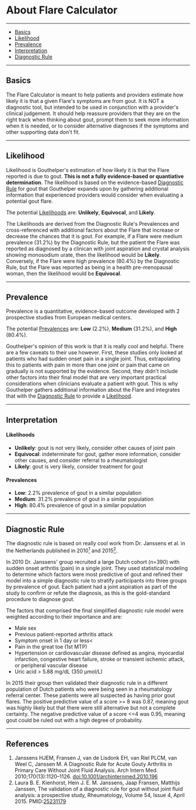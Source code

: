 # About Flare Calculator

---

- [Basics](#basics)
- [Likelihood](#likelihood)
- [Prevalence](#prevalence)
- [Interpretation](#interpretation)
- [Diagnostic Rule](#diagnosticrule)

---

## <span id="basics">Basics</span>

The Flare Calculator is meant to help patients and providers estimate how likely it is
that a given Flare's symptoms are from gout. It is NOT a diagnostic tool, but intended to be used
in conjunction with a provider's clinical judgement. It should help reassure providers that
they are on the right track when thinking about gout, prompt them to seek more information
when it is needed, or to consider alternative diagnoses if the symptoms and other supporting
data don't fit.

---

## <span id="likelihood">Likelihood</span>

Likelihood is Gouthelper's estimation of how likely it is that
the Flare reported is due to gout. **This is not a fully evidence-based
or quantiative determination**. The likelihood is based on the evidence-based
[Diagnostic Rule](#diagnosticrule) for gout that Gouthelper expands upon
by gathering additional information that experienced providers would consider when
evaluating a potential gout flare.

The potential [Likelihoods](#likelihoods) are: **Unlikely**</strong>, **Equivocal**,
and **Likely**.

The Likelihoods are derived from the Diagnostic Rule's Prevalences and cross-referenced with additional factors about the Flare that increase or decrease the chances that it is gout. For example, if a Flare were medium prevalence (31.2%) by the Diagnostic Rule, but the patient the Flare was reported as diagnosed by a clinican with joint aspiration and crystal analysis showing monosodium urate, then the likelihood would be **Likely**. Conversely, if the Flare were high prevalence (80.4%) by the Diagnostic Rule, but the Flare was reported as being in a health pre-menopausal woman, then the likelihood would be **Equivocal**.

---

## <span id="prevalence">Prevalence</span>

Prevalence is a quantitative, evidence-based outcome developed with 2 prospective studies from
European medical centers.

The potential [Prevalences](#prevalences) are: **Low** (2.2%), **Medium** (31.2%), and **High** (80.4%).

Gouthelper's opinion of this work is that it is really cool and helpful. There are a few caveats to their use however. First,
these studies only looked at patients who had sudden onset pain in a single joint. Thus, extrapolating this to
patients with pain in more than one joint or pain that came on gradually is not supported by the evidence. Second,
they didn't include other factors into their final model that are very important practical considerations when clinicians evaluate
a patient with gout. This is why Gouthelper gathers additional information about the Flare and integrates
that with the [Diagnostic Rule](#diagnosticrule) to provide a [Likelihood](#likelihood).

---

## <span id="interpretation">Interpretation</span>

#### <span id="likelihoods">**Likelihoods**</span>

- **Unlikely**: gout is not very likely, consider other causes of joint pain
- **Equivocal**: indeterminate for gout, gather more information, consider other causes, and consider referral to a rheumatologist
- **Likely**: gout is very likely, consider treatment for gout

#### <span id="prevalences">**Prevalences**</span>

- **Low**: 2.2% prevalence of gout in a similar population
- **Medium**: 31.2% prevalence of gout in a similar population
- **High**: 80.4% prevalence of gout in a similar population

---

## <span id="diagnosticrule">Diagnostic Rule</span>

The diagnostic rule is based on really cool work from Dr. Janssens et al. in the Netherlands published in 2010[<sup>1</sup>](#ref-1) and 2015[<sup>2</sup>](#ref-2)</a>.

In 2010 Dr. Janssens' group recruited a large Dutch cohort (n=390) with sudden onset arthritis (pain) in a single joint. They used statistical modeling to determine which factors were most predictive of gout and refined their model into a simple diagnostic rule to stratify participants into three groups by prevalence of gout. Each patient had a joint aspiration as part of the study to confirm or refute the diagnosis, as this is the gold-standard procedure to diagnose gout.

The factors that comprised the final simplified diagnostic rule model were weighted according to their importance and are:

- Male sex
- Previous patient-reported arthritis attack
- Symptom onset in 1 day or less<
- Pain in the great toe (1st MTP)
- Hypertension or cardiovascular disease defined as angina, myocardial infarction, congestive heart failure, stroke or transient ischemic attack, or peripheral vascular disease
- Uric acid > 5.88 mg/dL (350 µmol/L)

In 2015 their group then validated their diagnostic rule in a different population of Dutch patients who were being seen in a
rheumatology referral center. These patients were all suspected as having prior gout flares. The positive predictive value
of a score >= 8 was 0.87, meaning gout was highly likely but that there were still alternative but not a complete certainty.
The negative predictive value of a score <=4 was 0.95, meaning gout could be ruled out with a high degree of probability.

---

## <span id="references">References</span>

1. <span id="ref-1"></span> Janssens HJEM, Fransen J, van de Lisdonk EH, van Riel PLCM, van Weel C, Janssen M. A Diagnostic Rule for Acute Gouty Arthritis in Primary Care Without Joint Fluid Analysis. Arch Intern Med. 2010;170(13):1120–1126. [doi:10.1001/archinternmed.2010.196](https://jamanetwork.com/journals/jamainternalmedicine/article-abstract/225738)
2. <span id="ref-2"></span> Laura B. E. Kienhorst, Hein J. E. M. Janssens, Jaap Fransen, Matthijs Janssen, The validation of a diagnostic rule for gout without joint fluid analysis: a prospective study, Rheumatology, Volume 54, Issue 4, April 2015. PMID:[25231179](https://doi.org/10.1093/rheumatology/keu378)
